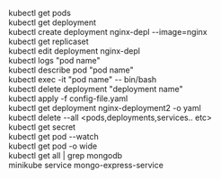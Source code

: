 
kubectl get pods
<br>
kubectl get deployment
<br>
kubectl create deployment nginx-depl --image=nginx
<br>
kubectl get replicaset
<br>
kubectl edit deployment nginx-depl
<br>
kubectl logs "pod name"
<br>
kubectl describe pod "pod name"
<br>
kubectl exec -it "pod name" -- bin/bash
<br>
kubectl delete deployment "deployment name"
<br>
kubectl apply -f config-file.yaml
<br>
kubectl get deployment nginx-deployment2 -o yaml
<br>
kubectl delete --all <pods,deployments,services.. etc>
<br>
kubectl get secret
<br>
kubectl get pod --watch
<br>
kubectl get pod -o wide
<br>
kubectl get all | grep mongodb
<br>
minikube service mongo-express-service
